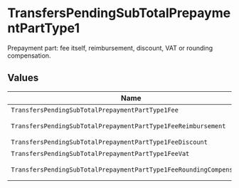# TransfersPendingSubTotalPrepaymentPartType1

Prepayment part: fee itself, reimbursement, discount, VAT or rounding compensation.


## Values

| Name                                                                 | Value                                                                |
| -------------------------------------------------------------------- | -------------------------------------------------------------------- |
| `TransfersPendingSubTotalPrepaymentPartType1Fee`                     | fee                                                                  |
| `TransfersPendingSubTotalPrepaymentPartType1FeeReimbursement`        | fee-reimbursement                                                    |
| `TransfersPendingSubTotalPrepaymentPartType1FeeDiscount`             | fee-discount                                                         |
| `TransfersPendingSubTotalPrepaymentPartType1FeeVat`                  | fee-vat                                                              |
| `TransfersPendingSubTotalPrepaymentPartType1FeeRoundingCompensation` | fee-rounding-compensation                                            |